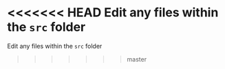 <<<<<<< HEAD
Edit any files within the `src` folder
=======
Edit any files within the `src` folder
>>>>>>> master
